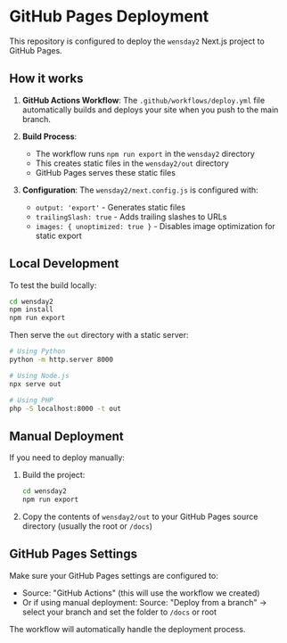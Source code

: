 # GitHub Pages Deployment

This repository is configured to deploy the `wensday2` Next.js project to GitHub Pages.

## How it works

1. **GitHub Actions Workflow**: The `.github/workflows/deploy.yml` file automatically builds and deploys your site when you push to the main branch.

2. **Build Process**: 
   - The workflow runs `npm run export` in the `wensday2` directory
   - This creates static files in the `wensday2/out` directory
   - GitHub Pages serves these static files

3. **Configuration**: The `wensday2/next.config.js` is configured with:
   - `output: 'export'` - Generates static files
   - `trailingSlash: true` - Adds trailing slashes to URLs
   - `images: { unoptimized: true }` - Disables image optimization for static export

## Local Development

To test the build locally:

```bash
cd wensday2
npm install
npm run export
```

Then serve the `out` directory with a static server:

```bash
# Using Python
python -m http.server 8000

# Using Node.js
npx serve out

# Using PHP
php -S localhost:8000 -t out
```

## Manual Deployment

If you need to deploy manually:

1. Build the project:
   ```bash
   cd wensday2
   npm run export
   ```

2. Copy the contents of `wensday2/out` to your GitHub Pages source directory (usually the root or `/docs`)

## GitHub Pages Settings

Make sure your GitHub Pages settings are configured to:
- Source: "GitHub Actions" (this will use the workflow we created)
- Or if using manual deployment: Source: "Deploy from a branch" → select your branch and set the folder to `/docs` or root

The workflow will automatically handle the deployment process. 